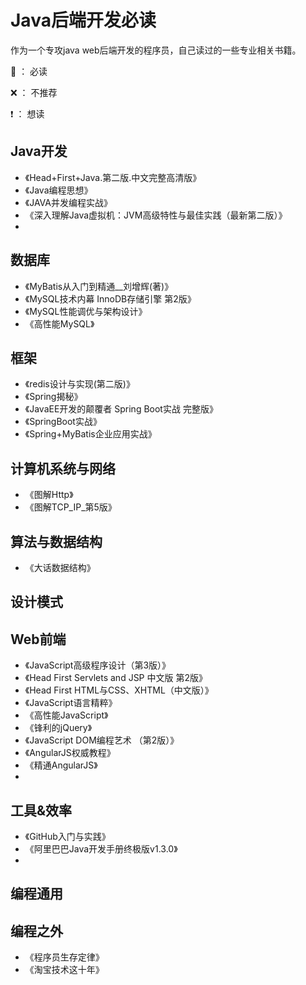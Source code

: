 # Java后端开发必读

作为一个专攻java web后端开发的程序员，自己读过的一些专业相关书籍。

 :star2: ： 必读

 :x: ： 不推荐

 :exclamation: ： 想读

## Java开发

- 《Head+First+Java.第二版.中文完整高清版》
- 《Java编程思想》
- 《JAVA并发编程实战》
- 《深入理解Java虚拟机：JVM高级特性与最佳实践（最新第二版）》
- 

## 数据库

- 《MyBatis从入门到精通__刘增辉(著)》
- 《MySQL技术内幕  InnoDB存储引擎  第2版》
- 《MySQL性能调优与架构设计》
- 《高性能MySQL》

## 框架

- 《redis设计与实现(第二版)》
- 《Spring揭秘》
- 《JavaEE开发的颠覆者 Spring Boot实战  完整版》
- 《SpringBoot实战》
- 《Spring+MyBatis企业应用实战》

## 计算机系统与网络

- 《图解Http》
- 《图解TCP_IP_第5版》

## 算法与数据结构

- 《大话数据结构》

## 设计模式

## Web前端

- 《JavaScript高级程序设计（第3版）》
- 《Head First Servlets and JSP  中文版  第2版》
- 《Head First HTML与CSS、XHTML（中文版）》
- 《JavaScript语言精粹》
- 《高性能JavaScript》
- 《锋利的jQuery》
- 《JavaScript DOM编程艺术 （第2版）》
- 《AngularJS权威教程》
- 《精通AngularJS》
- 

## 工具&效率

- 《GitHub入门与实践》
- 《阿里巴巴Java开发手册终极版v1.3.0》
- 

## 编程通用

## 编程之外

- 《程序员生存定律》
- 《淘宝技术这十年》



